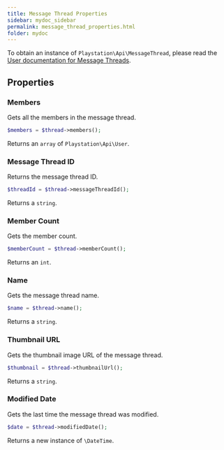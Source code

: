 ```yaml
---
title: Message Thread Properties
sidebar: mydoc_sidebar
permalink: message_thread_properties.html
folder: mydoc
---
```


To obtain an instance of `Playstation\Api\MessageThread`, please read the [User documentation for Message Threads](user_messaging.html#all-message-threads).

## Properties

### Members

Gets all the members in the message thread.

```php
$members = $thread->members();
```

Returns an `array` of `Playstation\Api\User`.

### Message Thread ID

Returns the message thread ID.

```php
$threadId = $thread->messageThreadId();
```

Returns a `string`.

### Member Count

Gets the member count.

```php
$memberCount = $thread->memberCount();
```

Returns an `int`.

### Name

Gets the message thread name.

```php
$name = $thread->name();
```

Returns a `string`.

### Thumbnail URL

Gets the thumbnail image URL of the message thread.

```php
$thumbnail = $thread->thumbnailUrl();
```

Returns a `string`.

### Modified Date

Gets the last time the message thread was modified.

```php
$date = $thread->modifiedDate();
```

Returns a new instance of `\DateTime`.

